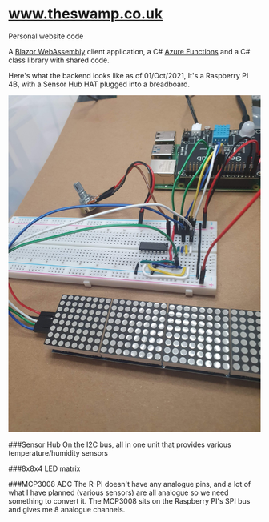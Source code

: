 ﻿# www.theswamp.co.uk

Personal website code

A [Blazor WebAssembly](https://docs.microsoft.com/aspnet/core/blazor/?view=aspnetcore-3.1#blazor-webassembly) client application, a C# [Azure Functions](https://docs.microsoft.com/azure/azure-functions/functions-overview) and a C# class library with shared code.

Here's what the backend looks like as of 01/Oct/2021, It's a Raspberry PI 4B, with a Sensor Hub HAT plugged into a breadboard.

![01 OCT 2021](media/20210926_142045.jpg)

###Sensor Hub 
On the I2C bus, all in one unit that provides various temperature/humidity sensors

###8x8x4 LED matrix


###MCP3008 ADC
The R-PI doesn't have any analogue pins, and a lot of what I have planned (various sensors) are all analogue so we need something to convert it. The MCP3008 sits on the Raspberry PI's SPI bus and gives me 8 analogue channels.



